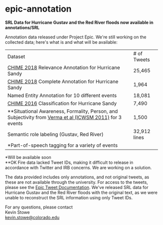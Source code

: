 # epic-annotation
**SRL Data for Hurricane Gustav and the Red River floods now available in annotations/SRL**

Annotation data released under Project Epic. We're still working on the collected data; here's what is and what will be available:

<table>
  <tr><td>Dataset</td><td># of Tweets</td></tr>
  <tr><td><a href="https://aclanthology.coli.uni-saarland.de/papers/W18-4915/w18-4915">CHIME 2018</a> Relevance Annotation for Hurricane Sandy </td><td>25,465</td></tr>
  <tr><td><a href="https://aclanthology.coli.uni-saarland.de/papers/W18-4915/w18-4915">CHIME 2018</a> Complete Annotation for Hurricane Sandy </td><td>1,964</td></tr>
  <tr><td>Named Entity Annotation for 10 different events</td><td>18,081</tr>
  <tr><td><a href="http://www.aclweb.org/anthology/W16-6201">CHIME 2016</a> Classification for Hurricane Sandy</td><td>7,490</td></tr>
  <tr><td>**Situational Awareness, Formality, Person, and Subjectivity from  <a href="http://www.aaai.org/ocs/index.php/ICWSM/ICWSM11/paper/download/2834/3282">Verma et al (ICWSM 2011)</a> for 3 events</td><td>1,500</td></tr>
  <tr><td>Semantic role labeling (Gustav, Red River)</td><td>32,912 lines</tr>
  <tr><td>*Part-of-speech tagging for a variety of events</td><td/></tr>
</table>
*Will be available soon<br>
**OK Fire data lacked Tweet IDs, making it difficult to release in accordance with Twitter and IRB concerns. We are working on a solution.

The data provided includes only annotations, and not original tweets, as these are not available through the university. For access to the tweets, please see the <a href="https://github.com/Project-EPIC/epic-annotation/blob/master/Epic%20Tweet%20Documentation.pdf">Epic Tweet Documentation</a>. We've released SRL data for Hurricane Gustav and the Red River floods with the original text, as we were unable to reconstruct the SRL information using only Tweet IDs.

For any questions, please contact<br>
Kevin Stowe<br>
kevin.stowe@colorado.edu<br>
